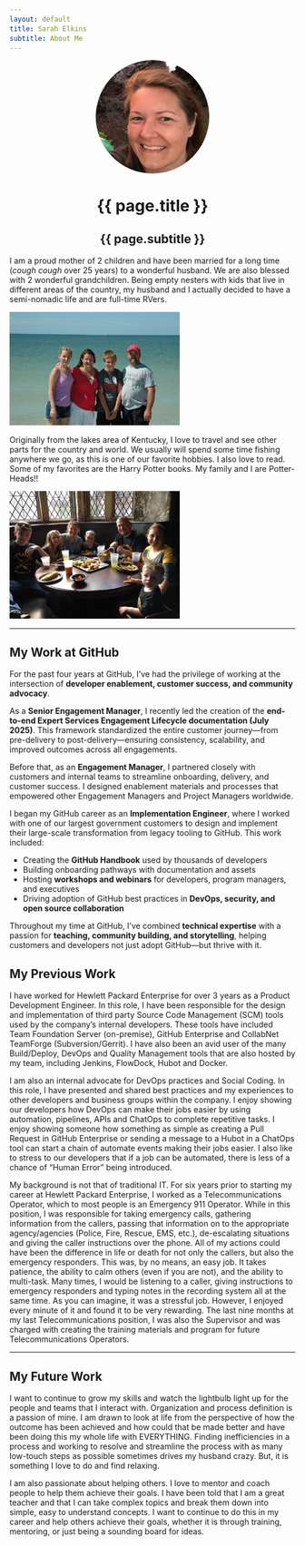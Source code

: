```yaml
---
layout: default
title: Sarah Elkins
subtitle: About Me
---
```

<img align="middle" src="./assets/images/HeadShot.jpg" alt="Sarah Elkins" style="border-radius:50%; display:block; margin:auto;" width="200" height="200">  

<h1 align="center">{{ page.title }}</h1>
<h2 align="center">{{ page.subtitle }}</h2>

I am a proud mother of 2 children and have been married for a long time (*cough cough* over 25 years) to a wonderful husband. We are also blessed with 2 wonderful grandchildren.  Being empty nesters with kids that live in different areas of the country, my husband and I actually decided to have a semi-nomadic life and are full-time RVers.  

<img src="./assets/images/Family.JPG" width="300">    

Originally from the lakes area of Kentucky, I love to travel and see other parts for the country and world.  We usually will spend some time fishing anywhere we go, as this is one of our favorite hobbies.  I also love to read.  Some of my favorites are the Harry Potter books.  My family and I are Potter-Heads!!

<img src="./assets/images/HP.jpg" width="300">  

---

## My Work at GitHub

For the past four years at GitHub, I’ve had the privilege of working at the intersection of **developer enablement, customer success, and community advocacy**.

As a **Senior Engagement Manager**, I recently led the creation of the **end-to-end Expert Services Engagement Lifecycle documentation (July 2025)**. This framework standardized the entire customer journey—from pre-delivery to post-delivery—ensuring consistency, scalability, and improved outcomes across all engagements.

Before that, as an **Engagement Manager**, I partnered closely with customers and internal teams to streamline onboarding, delivery, and customer success. I designed enablement materials and processes that empowered other Engagement Managers and Project Managers worldwide.

I began my GitHub career as an **Implementation Engineer**, where I worked with one of our largest government customers to design and implement their large-scale transformation from legacy tooling to GitHub. This work included:
- Creating the **GitHub Handbook** used by thousands of developers  
- Building onboarding pathways with documentation and assets  
- Hosting **workshops and webinars** for developers, program managers, and executives  
- Driving adoption of GitHub best practices in **DevOps, security, and open source collaboration**  

Throughout my time at GitHub, I’ve combined **technical expertise** with a passion for **teaching, community building, and storytelling**, helping customers and developers not just adopt GitHub—but thrive with it.

## My Previous Work

I have worked for Hewlett Packard Enterprise for over 3 years as a Product Development Engineer.  In this role, I have been responsible for the design and implementation of third party Source Code Management (SCM) tools used by the company’s internal developers.  These tools have included Team Foundation Server (on-premise), GitHub Enterprise and CollabNet TeamForge (Subversion/Gerrit).  I have also been an avid user of the many Build/Deploy, DevOps and Quality Management tools that are also hosted by my team, including Jenkins, FlowDock, Hubot and Docker.  

I am also an internal advocate for DevOps practices and Social Coding.   In this role, I have presented and shared best practices and my experiences to other developers and business groups within the company.  I enjoy showing our developers how DevOps can make their jobs easier by using automation, pipelines, APIs and ChatOps to complete repetitive tasks.  I enjoy showing someone how something as simple as creating a Pull Request in GitHub Enterprise or sending a message to a Hubot in a ChatOps tool can start a chain of automate events making their jobs easier.  I also like to stress to our developers that if a job can be automated, there is less of a chance of “Human Error” being introduced.

My background is not that of traditional IT.  For six years prior to starting my career at Hewlett Packard Enterprise, I worked as a Telecommunications Operator, which to most people is an Emergency 911 Operator.  While in this position, I was responsible for taking emergency calls, gathering information from the callers, passing that information on to the appropriate agency/agencies (Police, Fire, Rescue, EMS, etc.), de-escalating situations and giving the caller instructions over the phone.  All of my actions could have been the difference in life or death for not only the callers, but also the emergency responders.  This was, by no means, an easy job.  It takes patience, the ability to calm others (even if you are not), and the ability to multi-task.  Many times, I would be listening to a caller, giving instructions to emergency responders and typing notes in the recording system all at the same time.  As you can imagine, it was a stressful job.  However, I enjoyed every minute of it and found it to be very rewarding.  The last nine months at my last Telecommunications position, I was also the Supervisor and was charged with creating the training materials and program for future Telecommunications Operators.  

---

## My Future Work

I want to continue to grow my skills and watch the lightbulb light up for the people and teams that I interact with.  Organization and process definition is a passion of mine.  I am drawn to look at life from the perspective of how the outcome has been achieved and how could that be made better and have been doing this my whole life with EVERYTHING.  Finding inefficiencies in a process and working to resolve and streamline the process with as many low-touch steps as possible sometimes drives my husband crazy.  But, it is something I love to do and find relaxing.

I am also passionate about helping others.  I love to mentor and coach people to help them achieve their goals.  I have been told that I am a great teacher and that I can take complex topics and break them down into simple, easy to understand concepts.  I want to continue to do this in my career and help others achieve their goals, whether it is through training, mentoring, or just being a sounding board for ideas.
